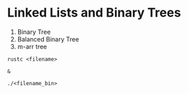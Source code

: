# Linked Lists and Binary Trees

1. Binary Tree
2. Balanced Binary Tree
3. m-arr tree

```
rustc <filename>

& 

./<filename_bin>
```
